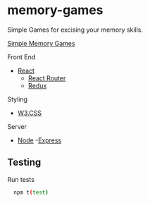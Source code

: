 # memory-games
Simple Games for excising your memory skills.

[Simple Memory Games](http://simple-memory-games.herokuapp.com/)

Front End
- [React](https://facebook.github.io/react)
  - [React Router](https://reacttraining.com/react-router/)
  - [Redux](http://redux.js.org/)

Styling
- [W3.CSS](https://www.w3schools.com/w3css)

Server
- [Node](https://nodejs.org)
  -[Express](https://expressjs.com)

## Testing
Run tests
```bash
  npm t(test)
```
